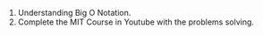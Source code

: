 1. Understanding Big O Notation.
2. Complete the MIT Course in Youtube with the problems solving.
   
